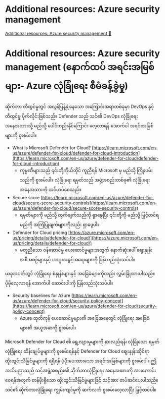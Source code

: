 # Additional resources: Azure security management

[Additional resources: Azure security management 🔗](https://www.coursera.org/learn/microsoft-sc-900-exam-preparation-and-practice/supplement/4a0rI/additional-resources-azure-security-management)

# Additional resources: Azure security management (နောက်ထပ် အရင်းအမြစ်များ- Azure လုံခြုံရေး စီမံခန့်ခွဲမှု)

ဆိုက်ဘာ တီထွင်မှုတွင် အလွန်ပြန့်နှံ့နေသော အကြောင်းအရာတစ်ခုမှာ DevOps နှင့် တီထွင်မှု ပိုက်လိုင်းဖြစ်သည်။ Defender သည် သင်၏ DevOps လုံခြုံရေး အနေအထားသို့ မည်သို့ ပေါင်းစည်းနိုင်ကြောင်း လေ့လာရန် အောက်ပါ အရင်းအမြစ်များကို စူးစမ်းပါ။

- What is Microsoft Defender for Cloud? [https://learn.microsoft.com/en-us/azure/defender-for-cloud/defender-for-cloud-introduction](https://learn.microsoft.com/en-us/azure/defender-for-cloud/defender-for-cloud-introduction)
  - ကုမ္ပဏီများသည် ၎င်းတို့ကိုယ်တိုင် ကူညီရန် Microsoft မှ မည်သို့ ကြိုးပမ်းသည်ကို စူးစမ်းပါ။ လုံခြုံရေး ရမှတ်သည် အဖွဲ့အစည်းတစ်ခု၏ လုံခြုံရေး အနေအထားကို ထင်ဟပ်စေသည်။
- Secure score [https://learn.microsoft.com/en-us/azure/defender-for-cloud/secure-score-security-controls](https://learn.microsoft.com/en-us/azure/defender-for-cloud/secure-score-security-controls)
  - ရမှတ်များကို မည်သို့ တွက်ချက်သည်ကို ရှာဖွေပြီး ၎င်းတို့ကို မည်သို့ မြှင့်တင်ရမည်ကို အကြံပြုချက်များကိုလည်း ရှာဖွေပါ။
- Defender for Cloud pricing [https://azure.microsoft.com/en-us/pricing/details/defender-for-cloud/](https://azure.microsoft.com/en-us/pricing/details/defender-for-cloud/)
  - မတူညီသော ဝန်ဆောင်မှု ပေးဆောင်မှုများအတွက် နောက်ဆုံးပေါ် ဈေးနှုန်း အစီအစဉ်များနှင့် အထူးအခွင့်အရေးများကို ပြန်လည်သုံးသပ်ပါ။

ယခုအပတ်တွင် လုံခြုံရေး စံနှုန်းများနှင့် အခြေခံများကိုလည်း လွှမ်းခြုံထားပါသည်။ ပိုမိုလေ့လာရန် အောက်ပါ ဆောင်းပါးကို ပြန်လည်သုံးသပ်ပါ။

- Security baselines for Azure [https://learn.microsoft.com/en-us/azure/defender-for-cloud/security-policy-concept](https://learn.microsoft.com/en-us/azure/defender-for-cloud/security-policy-concept)
  - Azure ထုတ်ကုန် ပေးဆောင်မှုများ၏ အခြေအနေတွင် လုံခြုံရေး အခြေခံများ၏ အယူအဆကို စူးစမ်းပါ။

Microsoft Defender for Cloud ၏ ရွေ့လျားမှုများကို နားလည်ရန်၊ လုံခြုံသော ရမှတ် လုံခြုံရေး ထိန်းချုပ်မှုများကို စူးစမ်းရန်နှင့် Defender for Cloud ဈေးနှုန်းဆိုင်ရာ ထိုးထွင်းသိမြင်မှုများကို ရရှိရန် ပံ့ပိုးပေးထားသော အရင်းအမြစ်များကို စူးစမ်းပါ။ ဤအသိပညာသည် သင့်အဖွဲ့အစည်း၏ ဆိုက်ဘာလုံခြုံရေး အနေအထားကို အားကောင်းစေရန်အတွက် တန်ဖိုးရှိသော ထိုးထွင်းသိမြင်မှုများဖြင့် သင့်အား တပ်ဆင်ပေးပါသည်။ သင်၏ ဆိုက်ဘာလုံခြုံရေး ကျွမ်းကျင်မှုကို ဆက်လက် စူးစမ်းလေ့လာပြီး မြှင့်တင်ပါ။
